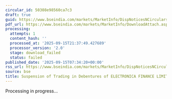 ```yaml
---
circular_id: 50308e98560ca7c3
draft: true
guid: https://www.bseindia.com/markets/MarketInfo/DispNoticesNCirculars.aspx?Noticeid={B16FCB78-F3B8-4AAC-B004-D0A1BD599FC2}&noticeno=20250915-4&dt=09/15/2025&icount=4&totcount=81&flag=0
pdf_url: https://www.bseindia.com/markets/MarketInfo/DownloadAttach.aspx?id=20250915-4&attachedId=
processing:
  attempts: 1
  content_hash: ''
  processed_at: '2025-09-15T21:37:49.427689'
  processor_version: '2.0'
  stage: download_failed
  status: failed
published_date: '2025-09-15T07:34:20+00:00'
rss_url: https://www.bseindia.com/markets/MarketInfo/DispNoticesNCirculars.aspx?Noticeid={B16FCB78-F3B8-4AAC-B004-D0A1BD599FC2}&noticeno=20250915-4&dt=09/15/2025&icount=4&totcount=81&flag=0
source: bse
title: Suspension of Trading in Debentures of ELECTRONICA FINANCE LIMITED
---
```


Processing in progress...